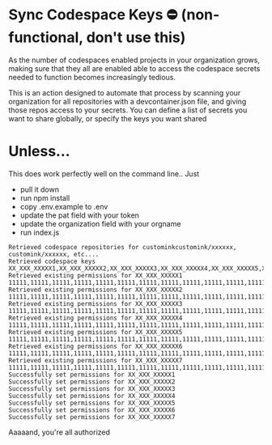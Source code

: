 # Sync Codespace Keys ⛔️ (non-functional, don't use this)

As the number of codespaces enabled projects in your organization grows, making sure that they all are enabled able to access the codespace secrets needed to function becomes increasingly tedious. 

This is an action designed to automate that process by scanning your organization for all repositories with a devcontainer.json file, and giving those repos access to your secrets. You can define a list of secrets you want to share globally, or specify the keys you want shared

# Unless...
This does work perfectly well on the command line.. Just

- pull it down
- run npm install
- copy .env.example to .env
- update the pat field with your token
- update the organization field with your orgname
- run index.js
```
Retrieved codespace repositories for custominkcustomink/xxxxxx, customink/xxxxxx, etc....
Retrieved codespace keys XX_XXX_XXXXX1,XX_XXX_XXXXX2,XX_XXX_XXXXX3,XX_XXX_XXXXX4,XX_XXX_XXXXX5,XX_XXX_XXXXX6,XX_XXX_XXXXX7
Retrieved existing permissions for XX_XXX_XXXXX1 11111,11111,11111,11111,11111,11111,11111,11111,11111,11111,11111,11111,11111,11111,11111,11111,11111
Retrieved existing permissions for XX_XXX_XXXXX2 11111,11111,11111,11111,11111,11111,11111,11111,11111,11111,11111,11111,11111,11111,11111,11111,11111
Retrieved existing permissions for XX_XXX_XXXXX3 11111,11111,11111,11111,11111,11111,11111,11111,11111,11111,11111,11111,11111,11111,11111,11111,11111
Retrieved existing permissions for XX_XXX_XXXXX4 11111,11111,11111,11111,11111,11111,11111,11111,11111,11111,11111,11111,11111,11111,11111,11111,11111
Retrieved existing permissions for XX_XXX_XXXXX5 11111,11111,11111,11111,11111,11111,11111,11111,11111,11111,11111,11111,11111,11111,11111,11111,11111
Retrieved existing permissions for XX_XXX_XXXXX6 11111,11111,11111,11111,11111,11111,11111,11111,11111,11111,11111,11111,11111,11111,11111,11111,11111
Retrieved existing permissions for XX_XXX_XXXXX7 11111,11111,11111,11111,11111,11111,11111,11111,11111,11111,11111,11111,11111,11111,11111,11111,11111
Successfully set permissions for XX_XXX_XXXXX1
Successfully set permissions for XX_XXX_XXXXX2
Successfully set permissions for XX_XXX_XXXXX3
Successfully set permissions for XX_XXX_XXXXX4
Successfully set permissions for XX_XXX_XXXXX5
Successfully set permissions for XX_XXX_XXXXX6
Successfully set permissions for XX_XXX_XXXXX7
```

Aaaaand, you're all authorized
